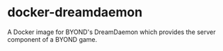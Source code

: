 # docker-dreamdaemon
A Docker image for BYOND's DreamDaemon which provides the server component of a BYOND game.
